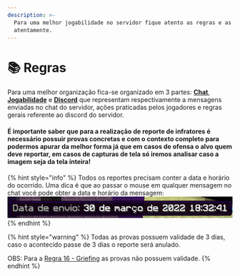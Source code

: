 ```yaml
---
description: >-
  Para uma melhor jogabilidade no servidor fique atento as regras e as leia
  atentamente.
---
```


# 📚 Regras

Para uma melhor organização fica-se organizado em 3 partes: [**Chat**](chat.md), [**Jogabilidade**](jogabilidade.md) e [**Discord**](discord.md) que representam respectivamente a mensagens enviadas no chat do servidor, ações praticadas pelos jogadores e regras gerais referente ao discord do servidor.

#### É importante saber que para a realização de reporte de infratores é necessário possuir provas concretas e com o contexto completo para podermos apurar da melhor forma já que em casos de ofensa o alvo quem deve reportar, em casos de capturas de tela só iremos analisar caso a imagem seja da tela inteira!

{% hint style="info" %}
Todos os reportes precisam conter a data e horário do ocorrido. Uma dica é que ao passar o mouse em qualquer mensagem no chat você pode obter a data e horário da mensagem: ![](<../.gitbook/assets/image (2).png>)
{% endhint %}

{% hint style="warning" %}
Todas as provas possuem validade de 3 dias, caso o acontecido passe de 3 dias o reporte será anulado.

OBS: Para a [Regra 16 - Griefing](https://wiki.rederevo.com/regras/jogabilidade#01-5) as provas não possuem validade.
{% endhint %}

